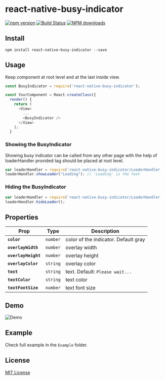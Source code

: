 # react-native-busy-indicator
[![npm version](https://badge.fury.io/js/react-native-busy-indicator.svg)](https://badge.fury.io/js/react-native-busy-indicator)
[![Build Status](https://travis-ci.org/Durgaprasad-Budhwani/react-native-busy-indicator.svg?branch=master)](https://travis-ci.org/Durgaprasad-Budhwani/react-native-busy-indicator)
[![NPM downloads](http://img.shields.io/npm/dm/react-native-busy-indicator.svg?style=flat-square)](https://www.npmjs.com/package/react-native-busy-indicator)

## Install
```shell
npm install react-native-busy-indicator --save
```

## Usage
Keep <BusyIndicator /> component at root level and at the last inside view.

```js
const BusyIndicator = require('react-native-busy-indicator');

const YourComponent = React.createClass({
  render() {
    return (
      <View>
        ...
        <BusyIndicator />
      </View>
    );
  }
```

### Showing the BusyIndicator
Showing busy indicator can be called from any other page with the help of loaderHandler provided <BusyIndicator /> tag should be placed at root level.

```js
var loaderHandler = require('react-native-busy-indicator/LoaderHandler');
loaderHandler.showLoader("Loading"); // 'Loading' is the text
```

### Hiding the BusyIndicator
```js
var loaderHandler = require('react-native-busy-indicator/LoaderHandler');
loaderHandler.hideLoader();
```

## Properties

| Prop | Type | Description |
|---|---|---|
|**`color`**|`number`| color of the indicator. Default gray|
|**`overlayWidth`**|`number`|overlay width|
|**`overlayHeight`**|`number`|overlay height|
|**`overlayColor`**|`string`|overlay color|
|**`text`**|`string`|text. Default: `Please wait...`|
|**`textColor`**|`string`| text color|
|**`textFontSize`**|`number`|text font size|

## Demo

![Demo](https://raw.githubusercontent.com/Durgaprasad-Budhwani/react-native-busy-indicator/master/demo.gif)

## Example

Check full example in the `Example` folder.

## License

[MIT License](http://opensource.org/licenses/mit-license.html)
